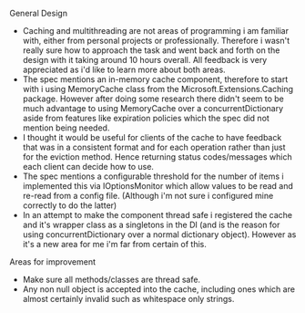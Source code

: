 General Design
- Caching and multithreading are not areas of programming i am familiar with, either from personal projects or professionally. Therefore i wasn't really sure how to approach the task and went back and forth on the design with it
  taking around 10 hours overall. All feedback is very appreciated as i'd like to learn more about both areas.
- The spec mentions an in-memory cache component, therefore to start with i using MemoryCache class from the Microsoft.Extensions.Caching package. However after doing some research there didn't seem to be much 
  advantage to using MemoryCache over a concurrentDictionary aside from features like expiration policies which the spec did not mention being needed. 
- I thought it would be useful for clients of the cache to have feedback that was in a consistent format and for each operation rather than just for the eviction method. Hence returning status codes/messages which each client
  can decide how to use. 
- The spec mentions a configurable threshold for the number of items i implemented this via IOptionsMonitor which allow values to be read and re-read from a config file. (Although i'm not sure i configured mine correctly to do the latter) 
- In an attempt to make the component thread safe i registered the cache and it's wrapper class as a singletons in the DI (and is the reason for using concurrentDictionary over a normal dictionary object). However as it's a new
  area for me i'm far from certain of this.  

Areas for improvement
- Make sure all methods/classes are thread safe. 
- Any non null object is accepted into the cache, including ones which are almost certainly invalid such as whitespace only strings. 
